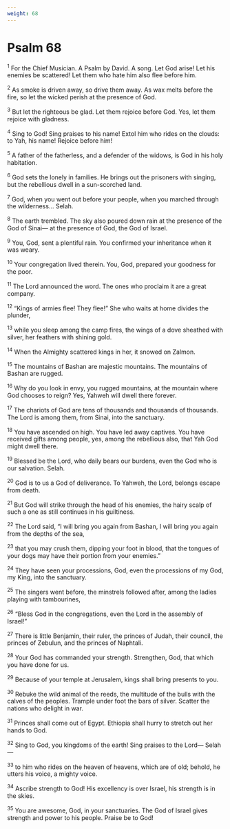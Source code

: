 ```yaml
---
weight: 68
---
```


# Psalm 68

<sup>1</sup> For the Chief Musician. A Psalm by David. A song. Let God arise! Let his enemies be scattered! Let them who hate him also flee before him. 

<sup>2</sup> As smoke is driven away, so drive them away. As wax melts before the fire, so let the wicked perish at the presence of God. 

<sup>3</sup> But let the righteous be glad. Let them rejoice before God. Yes, let them rejoice with gladness. 

<sup>4</sup> Sing to God! Sing praises to his name! Extol him who rides on the clouds: to Yah, his name! Rejoice before him! 

<sup>5</sup> A father of the fatherless, and a defender of the widows, is God in his holy habitation. 

<sup>6</sup> God sets the lonely in families. He brings out the prisoners with singing, but the rebellious dwell in a sun-scorched land. 

<sup>7</sup> God, when you went out before your people, when you marched through the wilderness... Selah. 

<sup>8</sup> The earth trembled. The sky also poured down rain at the presence of the God of Sinai— at the presence of God, the God of Israel. 

<sup>9</sup> You, God, sent a plentiful rain. You confirmed your inheritance when it was weary. 

<sup>10</sup> Your congregation lived therein. You, God, prepared your goodness for the poor. 

<sup>11</sup> The Lord announced the word. The ones who proclaim it are a great company. 

<sup>12</sup> “Kings of armies flee! They flee!” She who waits at home divides the plunder, 

<sup>13</sup> while you sleep among the camp fires, the wings of a dove sheathed with silver, her feathers with shining gold. 

<sup>14</sup> When the Almighty scattered kings in her, it snowed on Zalmon. 

<sup>15</sup> The mountains of Bashan are majestic mountains. The mountains of Bashan are rugged. 

<sup>16</sup> Why do you look in envy, you rugged mountains, at the mountain where God chooses to reign? Yes, Yahweh will dwell there forever. 

<sup>17</sup> The chariots of God are tens of thousands and thousands of thousands. The Lord is among them, from Sinai, into the sanctuary. 

<sup>18</sup> You have ascended on high. You have led away captives. You have received gifts among people, yes, among the rebellious also, that Yah God might dwell there. 

<sup>19</sup> Blessed be the Lord, who daily bears our burdens, even the God who is our salvation. Selah. 

<sup>20</sup> God is to us a God of deliverance. To Yahweh, the Lord, belongs escape from death. 

<sup>21</sup> But God will strike through the head of his enemies, the hairy scalp of such a one as still continues in his guiltiness. 

<sup>22</sup> The Lord said, “I will bring you again from Bashan, I will bring you again from the depths of the sea, 

<sup>23</sup> that you may crush them, dipping your foot in blood, that the tongues of your dogs may have their portion from your enemies.” 

<sup>24</sup> They have seen your processions, God, even the processions of my God, my King, into the sanctuary. 

<sup>25</sup> The singers went before, the minstrels followed after, among the ladies playing with tambourines, 

<sup>26</sup> “Bless God in the congregations, even the Lord in the assembly of Israel!” 

<sup>27</sup> There is little Benjamin, their ruler, the princes of Judah, their council, the princes of Zebulun, and the princes of Naphtali. 

<sup>28</sup> Your God has commanded your strength. Strengthen, God, that which you have done for us. 

<sup>29</sup> Because of your temple at Jerusalem, kings shall bring presents to you. 

<sup>30</sup> Rebuke the wild animal of the reeds, the multitude of the bulls with the calves of the peoples. Trample under foot the bars of silver. Scatter the nations who delight in war. 

<sup>31</sup> Princes shall come out of Egypt. Ethiopia shall hurry to stretch out her hands to God. 

<sup>32</sup> Sing to God, you kingdoms of the earth! Sing praises to the Lord— Selah— 

<sup>33</sup> to him who rides on the heaven of heavens, which are of old; behold, he utters his voice, a mighty voice. 

<sup>34</sup> Ascribe strength to God! His excellency is over Israel, his strength is in the skies. 

<sup>35</sup> You are awesome, God, in your sanctuaries. The God of Israel gives strength and power to his people. Praise be to God! 


